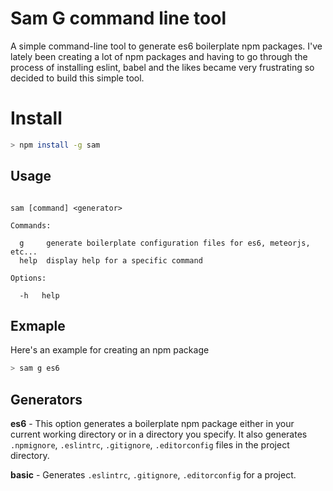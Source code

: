 # Sam G command line tool

A simple command-line tool to generate es6 boilerplate npm packages. I've lately been creating a lot of npm packages and having to go through the process of installing eslint, babel and the likes became very frustrating so decided to build this simple tool.

# Install

```bash
> npm install -g sam
```


## Usage

```

sam [command] <generator>

Commands: 
  
  g     generate boilerplate configuration files for es6, meteorjs, etc...
  help  display help for a specific command

Options:

  -h   help

```


## Exmaple

Here's an example for creating an npm package

```bash
> sam g es6
```

## Generators

**es6** - This option generates a boilerplate npm package either in your current working directory or in a directory you specify. It also generates `.npmignore`, `.eslintrc`, `.gitignore`, `.editorconfig` files in the project directory.

**basic** - Generates `.eslintrc`, `.gitignore`, `.editorconfig` for a project.
